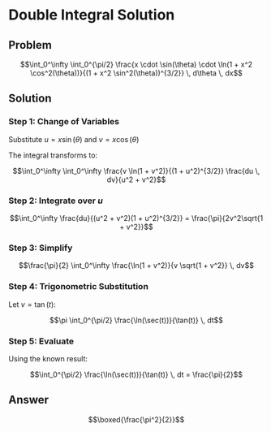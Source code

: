 # Double Integral Solution

## Problem
```math
\int_0^\infty \int_0^{\pi/2} \frac{x \cdot \sin(\theta) \cdot \ln(1 + x^2 \cos^2(\theta))}{(1 + x^2 \sin^2(\theta))^{3/2}} \, d\theta \, dx
```

## Solution

### Step 1: Change of Variables

Substitute $u = x\sin(\theta)$ and $v = x\cos(\theta)$

The integral transforms to:
```math
\int_0^\infty \int_0^\infty \frac{v \ln(1 + v^2)}{(1 + u^2)^{3/2}} \frac{du \, dv}{u^2 + v^2}
```

### Step 2: Integrate over $u$
```math
\int_0^\infty \frac{du}{(u^2 + v^2)(1 + u^2)^{3/2}} = \frac{\pi}{2v^2\sqrt{1 + v^2}}
```

### Step 3: Simplify
```math
\frac{\pi}{2} \int_0^\infty \frac{\ln(1 + v^2)}{v \sqrt{1 + v^2}} \, dv
```

### Step 4: Trigonometric Substitution

Let $v = \tan(t)$:
```math
\pi \int_0^{\pi/2} \frac{\ln(\sec(t))}{\tan(t)} \, dt
```

### Step 5: Evaluate

Using the known result:
```math
\int_0^{\pi/2} \frac{\ln(\sec(t))}{\tan(t)} \, dt = \frac{\pi}{2}
```

## Answer
```math
\boxed{\frac{\pi^2}{2}}
```